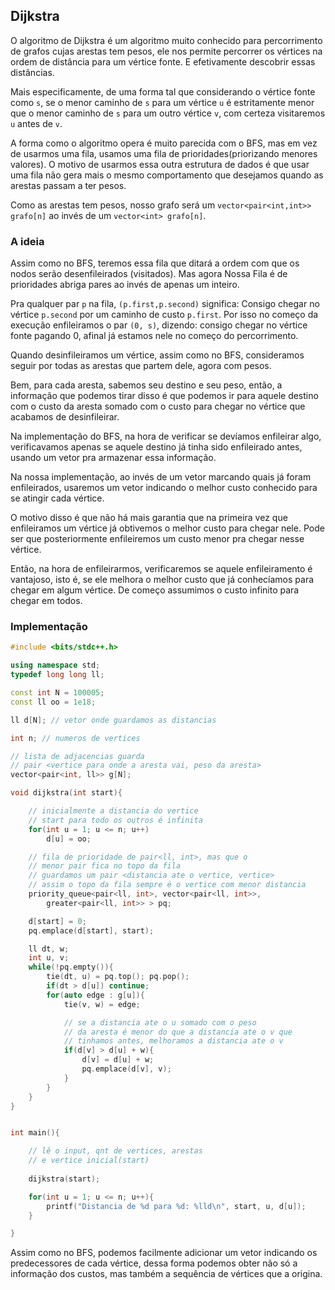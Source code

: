 ## Dijkstra

O algoritmo de Dijkstra é um algoritmo muito conhecido para percorrimento de grafos cujas arestas tem pesos, ele nos permite percorrer os vértices na ordem de distância para um vértice fonte. E efetivamente descobrir essas distâncias.

Mais especificamente, de uma forma tal que considerando o vértice fonte como `s`, se o menor caminho de `s` para um vértice `u` é estritamente menor que o menor caminho de `s` para um outro vértice `v`, com certeza visitaremos `u` antes de `v`.

A forma como o algoritmo opera é muito parecida com o BFS, mas em vez de usarmos uma fila, usamos uma fila de prioridades(priorizando menores valores). O motivo de usarmos essa outra estrutura de dados é que usar uma fila não gera mais o mesmo comportamento que desejamos quando as arestas passam a ter pesos. 

Como as arestas tem pesos, nosso grafo será um `vector<pair<int,int>> grafo[n]` ao invés de um `vector<int> grafo[n]`.

### A ideia

Assim como no BFS, teremos essa fila que ditará a ordem com que os nodos serão desenfileirados (visitados). Mas agora Nossa Fila é de prioridades abriga pares ao invés de apenas um inteiro.

Pra qualquer par `p` na fila, `(p.first,p.second)` significa: Consigo chegar no vértice `p.second` por um caminho de custo `p.first`. Por isso no começo da execução enfileiramos o par `(0, s)`, dizendo: consigo chegar no vértice fonte pagando 0, afinal já estamos nele no começo do percorrimento.

Quando desinfileiramos um vértice, assim como no BFS, consideramos seguir por todas as arestas que partem dele, agora com pesos.

 Bem, para cada aresta, sabemos seu destino e seu peso, então, a informação que podemos tirar disso é que podemos ir para aquele destino com o custo da aresta somado com o custo para chegar no vértice que acabamos de desinfileirar. 

Na implementação do BFS, na hora de verificar se devíamos enfileirar algo, verificavamos apenas se aquele destino já tinha sido enfileirado antes, usando um vetor pra armazenar essa informação. 

Na nossa implementação, ao invés de um vetor marcando quais já foram enfileirados, usaremos um vetor indicando o melhor custo conhecido para se atingir cada vértice.

O motivo disso é que não há mais garantia que na primeira vez que enfileiramos um vértice já obtivemos o melhor custo para chegar nele. Pode ser que posteriormente enfileiremos um custo menor pra chegar nesse vértice. 

Então, na hora de enfileirarmos, verificaremos se aquele enfileiramento é vantajoso, isto é, se ele melhora o melhor custo que já conhecíamos para chegar em algum vértice. De começo assumimos o custo infinito para chegar em todos.	


### Implementação

```c++
#include <bits/stdc++.h>

using namespace std;
typedef long long ll;

const int N = 100005;
const ll oo = 1e18;

ll d[N]; // vetor onde guardamos as distancias

int n; // numeros de vertices

// lista de adjacencias guarda
// pair <vertice para onde a aresta vai, peso da aresta>
vector<pair<int, ll>> g[N];

void dijkstra(int start){

	// inicialmente a distancia do vertice
	// start para todo os outros é infinita
	for(int u = 1; u <= n; u++)
		d[u] = oo;

	// fila de prioridade de pair<ll, int>, mas que o
	// menor pair fica no topo da fila
	// guardamos um pair <distancia ate o vertice, vertice>
	// assim o topo da fila sempre é o vertice com menor distancia
	priority_queue<pair<ll, int>, vector<pair<ll, int>>,
		greater<pair<ll, int>> > pq;

	d[start] = 0;
	pq.emplace(d[start], start);

	ll dt, w;
	int u, v;
	while(!pq.empty()){
		tie(dt, u) = pq.top(); pq.pop();
		if(dt > d[u]) continue;
		for(auto edge : g[u]){
			tie(v, w) = edge;

			// se a distancia ate o u somado com o peso
			// da aresta é menor do que a distancia ate o v que
			// tinhamos antes, melhoramos a distancia ate o v
			if(d[v] > d[u] + w){
				d[v] = d[u] + w;
				pq.emplace(d[v], v);
			}
		}
	}
}


int main(){

	// lê o input, qnt de vertices, arestas
	// e vertice inicial(start)
	
	dijkstra(start);

	for(int u = 1; u <= n; u++){
		printf("Distancia de %d para %d: %lld\n", start, u, d[u]);
	}

}
```

Assim como no BFS, podemos facilmente adicionar um vetor indicando os predecessores de cada vértice, dessa forma podemos obter não só a informação dos custos, mas também a sequência de vértices que a origina.
